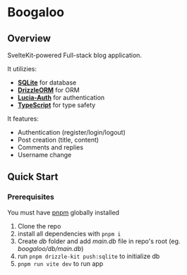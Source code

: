 # Boogaloo

## Overview
SvelteKit-powered Full-stack blog application.

It utilizies: 
- **[SQLite](https://www.sqlite.org/index.html)** for database
- **[DrizzleORM](https://github.com/drizzle-team/drizzle-orm)** for ORM
- **[Lucia-Auth](https://github.com/lucia-auth/lucia)** for authentication
- **[TypeScript](https://github.com/microsoft/TypeScript)** for type safety

It features:
- Authentication (register/login/logout)
- Post creation (title, content)
- Comments and replies
- Username change

## Quick Start

### Prerequisites
You must have [pnpm](https://pnpm.io/) globally installed

1. Clone the repo
2. install all dependencies with `pnpm i`
3. Create *db* folder and add *main.db* file in repo's root (eg. *boogaloo/db/main.db*)
4. run `pnpm drizzle-kit push:sqlite` to initialize db
5. `pnpm run vite dev` to run app
